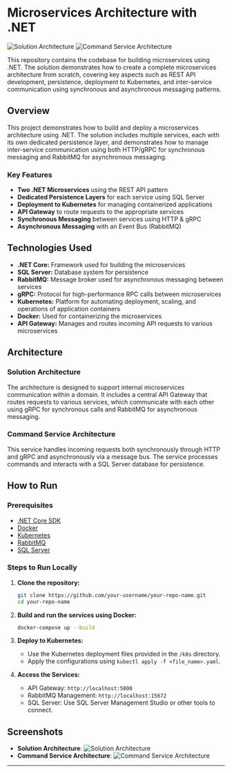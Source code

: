 # Microservices Architecture with .NET

![Solution Architecture](./url_to_image_1)
![Command Service Architecture](./url_to_image_2)

This repository contains the codebase for building microservices using .NET. The solution demonstrates how to create a complete microservices architecture from scratch, covering key aspects such as REST API development, persistence, deployment to Kubernetes, and inter-service communication using synchronous and asynchronous messaging patterns.

## Overview

This project demonstrates how to build and deploy a microservices architecture using .NET. The solution includes multiple services, each with its own dedicated persistence layer, and demonstrates how to manage inter-service communication using both HTTP/gRPC for synchronous messaging and RabbitMQ for asynchronous messaging.

### Key Features
- **Two .NET Microservices** using the REST API pattern
- **Dedicated Persistence Layers** for each service using SQL Server
- **Deployment to Kubernetes** for managing containerized applications
- **API Gateway** to route requests to the appropriate services
- **Synchronous Messaging** between services using HTTP & gRPC
- **Asynchronous Messaging** with an Event Bus (RabbitMQ)

## Technologies Used

- **.NET Core:** Framework used for building the microservices
- **SQL Server:** Database system for persistence
- **RabbitMQ:** Message broker used for asynchronous messaging between services
- **gRPC:** Protocol for high-performance RPC calls between microservices
- **Kubernetes:** Platform for automating deployment, scaling, and operations of application containers
- **Docker:** Used for containerizing the microservices
- **API Gateway:** Manages and routes incoming API requests to various microservices

## Architecture

### Solution Architecture
The architecture is designed to support internal microservices communication within a domain. It includes a central API Gateway that routes requests to various services, which communicate with each other using gRPC for synchronous calls and RabbitMQ for asynchronous messaging.

### Command Service Architecture
This service handles incoming requests both synchronously through HTTP and gRPC and asynchronously via a message bus. The service processes commands and interacts with a SQL Server database for persistence.

## How to Run

### Prerequisites
- [.NET Core SDK](https://dotnet.microsoft.com/download)
- [Docker](https://www.docker.com/get-started)
- [Kubernetes](https://kubernetes.io/docs/tasks/tools/)
- [RabbitMQ](https://www.rabbitmq.com/download.html)
- [SQL Server](https://www.microsoft.com/en-us/sql-server/sql-server-downloads)

### Steps to Run Locally
1. **Clone the repository:**
    ```bash
    git clone https://github.com/your-username/your-repo-name.git
    cd your-repo-name
    ```

2. **Build and run the services using Docker:**
    ```bash
    docker-compose up --build
    ```

3. **Deploy to Kubernetes:**
    - Use the Kubernetes deployment files provided in the `/k8s` directory.
    - Apply the configurations using `kubectl apply -f <file_name>.yaml`.

4. **Access the Services:**
    - API Gateway: `http://localhost:5000`
    - RabbitMQ Management: `http://localhost:15672`
    - SQL Server: Use SQL Server Management Studio or other tools to connect.

## Screenshots

- **Solution Architecture**:
    ![Solution Architecture](![image](https://github.com/user-attachments/assets/9196abd2-4628-4c1d-b156-76841c8b3c51)
)
- **Command Service Architecture**:
    ![Command Service Architecture](![image](https://github.com/user-attachments/assets/4a2458f9-c743-4add-a724-ed53ad6d2fca)
)

---

